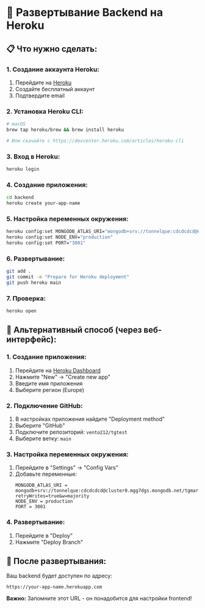 # 🚀 Развертывание Backend на Heroku

## 📋 Что нужно сделать:

### 1. Создание аккаунта Heroku:
1. Перейдите на [Heroku](https://heroku.com)
2. Создайте бесплатный аккаунт
3. Подтвердите email

### 2. Установка Heroku CLI:
```bash
# macOS
brew tap heroku/brew && brew install heroku

# Или скачайте с https://devcenter.heroku.com/articles/heroku-cli
```

### 3. Вход в Heroku:
```bash
heroku login
```

### 4. Создание приложения:
```bash
cd backend
heroku create your-app-name
```

### 5. Настройка переменных окружения:
```bash
heroku config:set MONGODB_ATLAS_URI="mongodb+srv://tonnelque:cdcdcdcd@cluster0.mgg7dgs.mongodb.net/tgmarket?retryWrites=true&w=majority"
heroku config:set NODE_ENV="production"
heroku config:set PORT="3001"
```

### 6. Развертывание:
```bash
git add .
git commit -m "Prepare for Heroku deployment"
git push heroku main
```

### 7. Проверка:
```bash
heroku open
```

## 🔧 Альтернативный способ (через веб-интерфейс):

### 1. Создание приложения:
1. Перейдите на [Heroku Dashboard](https://dashboard.heroku.com)
2. Нажмите "New" → "Create new app"
3. Введите имя приложения
4. Выберите регион (Europe)

### 2. Подключение GitHub:
1. В настройках приложения найдите "Deployment method"
2. Выберите "GitHub"
3. Подключите репозиторий: `vento212/tgtest`
4. Выберите ветку: `main`

### 3. Настройка переменных окружения:
1. Перейдите в "Settings" → "Config Vars"
2. Добавьте переменные:
   ```
   MONGODB_ATLAS_URI = mongodb+srv://tonnelque:cdcdcdcd@cluster0.mgg7dgs.mongodb.net/tgmarket?retryWrites=true&w=majority
   NODE_ENV = production
   PORT = 3001
   ```

### 4. Развертывание:
1. Перейдите в "Deploy"
2. Нажмите "Deploy Branch"

## 🎯 После развертывания:

Ваш backend будет доступен по адресу:
```
https://your-app-name.herokuapp.com
```

**Важно:** Запомните этот URL - он понадобится для настройки frontend! 